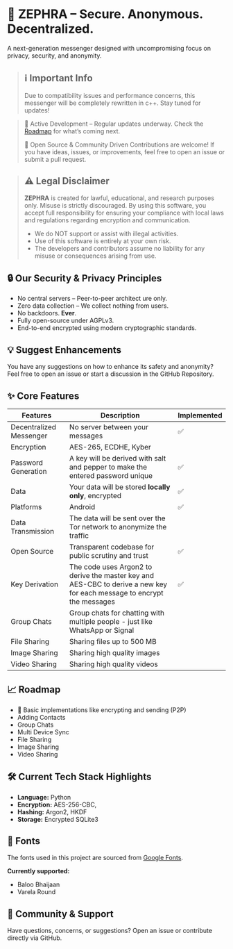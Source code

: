 <!-- trunk-ignore-all(markdownlint/MD026) -->

# 🔐 ZEPHRA – Secure. Anonymous. Decentralized.

A next-generation messenger designed with uncompromising focus on privacy, security, and anonymity.

> ## ℹ️ Important Info
> Due to compatibility issues and performance concerns, this messenger will be completely rewritten in c++.
> Stay tuned for updates!

> 🚧 Active Development – Regular updates underway. Check the
> [Roadmap](https://github.com/AJ-Holzer/High-security-messenger/?tab=readme-ov-file#-roadmap)
> for what’s coming next.
>
> 🤝 Open Source & Community Driven
> Contributions are welcome! If you have ideas, issues, or improvements, feel free to open an issue or submit a pull request.

> ## ⚠️ Legal Disclaimer
>
> **ZEPHRA** is created for lawful, educational, and research purposes only. Misuse is strictly discouraged.
> By using this software, you accept full responsibility for ensuring your compliance with local
> laws and regulations regarding encryption and communication.
>
> - We do NOT support or assist with illegal activities.
> - Use of this software is entirely at your own risk.
> - The developers and contributors assume no liability for any misuse or consequences arising from use.

## 🔒 Our Security & Privacy Principles

- No central servers – Peer-to-peer architect ure only.
- Zero data collection – We collect nothing from users.
- No backdoors. **Ever**.
- Fully open-source under AGPLv3.
- End-to-end encrypted using modern cryptographic standards.

## 💡 Suggest Enhancements

You have any suggestions on how to enhance its safety and anonymity?
Feel free to open an issue or start a discussion in the GitHub Repository.

## ✨ Core Features

| Features                | Description                                                                                                            | Implemented |
| ----------------------- | ---------------------------------------------------------------------------------------------------------------------- | ----------- |
| Decentralized Messenger | No server between your messages                                                                                        | ✅          |
| Encryption              | AES-265, ECDHE, Kyber                                                                                                  |             |
| Password Generation     | A key will be derived with salt and pepper to make the entered password unique                                         | ✅          |
| Data                    | Your data will be stored **locally only**, encrypted                                                                   | ✅          |
| Platforms               | Android                                                                                                                | ✅          |
| Data Transmission       | The data will be sent over the Tor network to anonymize the traffic                                                    |             |
| Open Source             | Transparent codebase for public scrutiny and trust                                                                     | ✅          |
| Key Derivation          | The code uses Argon2 to derive the master key and AES-CBC to derive a new key for each message to encrypt the messages | ✅          |
| Group Chats             | Group chats for chatting with multiple people - just like WhatsApp or Signal                                           |             |
| File Sharing            | Sharing files up to 500 MB                                                                                             |             |
| Image Sharing           | Sharing high quality images                                                                                            |             |
| Video Sharing           | Sharing high quality videos                                                                                            |             |

## 📈 Roadmap

- 🚧 Basic implementations like encrypting and sending (P2P)
- Adding Contacts
- Group Chats
- Multi Device Sync
- File Sharing
- Image Sharing
- Video Sharing

## 🛠 Current Tech Stack Highlights

- **Language:** Python
- **Encryption:** AES-256-CBC,
- **Hashing:** Argon2, HKDF
- **Storage:** Encrypted SQLite3

## 🧾 Fonts

The fonts used in this project are sourced from [Google Fonts](https://fonts.google.com/).

**Currently supported:**

- Baloo Bhaijaan
- Varela Round

## 💬 Community & Support

Have questions, concerns, or suggestions?
Open an issue or contribute directly via GitHub.

